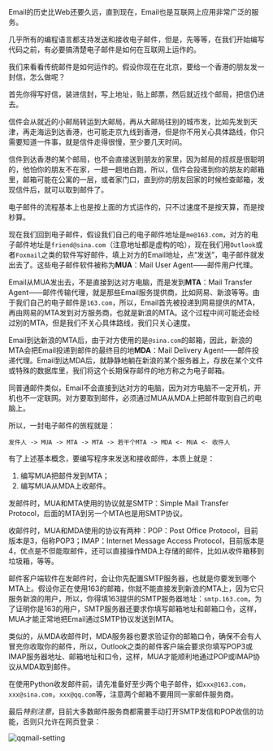 Email的历史比Web还要久远，直到现在，Email也是互联网上应用非常广泛的服务。

几乎所有的编程语言都支持发送和接收电子邮件，但是，先等等，在我们开始编写代码之前，有必要搞清楚电子邮件是如何在互联网上运作的。

我们来看看传统邮件是如何运作的。假设你现在在北京，要给一个香港的朋友发一封信，怎么做呢？

首先你得写好信，装进信封，写上地址，贴上邮票，然后就近找个邮局，把信仍进去。

信件会从就近的小邮局转运到大邮局，再从大邮局往别的城市发，比如先发到天津，再走海运到达香港，也可能走京九线到香港，但是你不用关心具体路线，你只需要知道一件事，就是信件走得很慢，至少要几天时间。

信件到达香港的某个邮局，也不会直接送到朋友的家里，因为邮局的叔叔是很聪明的，他怕你的朋友不在家，一趟一趟地白跑，所以，信件会投递到你的朋友的邮箱里，邮箱可能在公寓的一层，或者家门口，直到你的朋友回家的时候检查邮箱，发现信件后，就可以取到邮件了。

电子邮件的流程基本上也是按上面的方式运作的，只不过速度不是按天算，而是按秒算。

现在我们回到电子邮件，假设我们自己的电子邮件地址是`me@163.com`，对方的电子邮件地址是`friend@sina.com`（注意地址都是虚构的哈），现在我们用`Outlook`或者`Foxmail`之类的软件写好邮件，填上对方的Email地址，点“发送”，电子邮件就发出去了。这些电子邮件软件被称为**MUA**：Mail User Agent——邮件用户代理。

Email从MUA发出去，不是直接到达对方电脑，而是发到**MTA**：Mail Transfer Agent——邮件传输代理，就是那些Email服务提供商，比如网易、新浪等等。由于我们自己的电子邮件是`163.com`，所以，Email首先被投递到网易提供的MTA，再由网易的MTA发到对方服务商，也就是新浪的MTA。这个过程中间可能还会经过别的MTA，但是我们不关心具体路线，我们只关心速度。

Email到达新浪的MTA后，由于对方使用的是`@sina.com`的邮箱，因此，新浪的MTA会把Email投递到邮件的最终目的地**MDA**：Mail Delivery Agent——邮件投递代理。Email到达MDA后，就静静地躺在新浪的某个服务器上，存放在某个文件或特殊的数据库里，我们将这个长期保存邮件的地方称之为电子邮箱。

同普通邮件类似，Email不会直接到达对方的电脑，因为对方电脑不一定开机，开机也不一定联网。对方要取到邮件，必须通过MUA从MDA上把邮件取到自己的电脑上。

所以，一封电子邮件的旅程就是：

```
发件人 -> MUA -> MTA -> MTA -> 若干个MTA -> MDA <- MUA <- 收件人
```

有了上述基本概念，要编写程序来发送和接收邮件，本质上就是：

1. 编写MUA把邮件发到MTA；
2. 编写MUA从MDA上收邮件。

发邮件时，MUA和MTA使用的协议就是SMTP：Simple Mail Transfer Protocol，后面的MTA到另一个MTA也是用SMTP协议。

收邮件时，MUA和MDA使用的协议有两种：POP：Post Office Protocol，目前版本是3，俗称POP3；IMAP：Internet Message Access Protocol，目前版本是4，优点是不但能取邮件，还可以直接操作MDA上存储的邮件，比如从收件箱移到垃圾箱，等等。

邮件客户端软件在发邮件时，会让你先配置SMTP服务器，也就是你要发到哪个MTA上。假设你正在使用163的邮箱，你就不能直接发到新浪的MTA上，因为它只服务新浪的用户，所以，你得填163提供的SMTP服务器地址：`smtp.163.com`，为了证明你是163的用户，SMTP服务器还要求你填写邮箱地址和邮箱口令，这样，MUA才能正常地把Email通过SMTP协议发送到MTA。

类似的，从MDA收邮件时，MDA服务器也要求验证你的邮箱口令，确保不会有人冒充你收取你的邮件，所以，Outlook之类的邮件客户端会要求你填写POP3或IMAP服务器地址、邮箱地址和口令，这样，MUA才能顺利地通过POP或IMAP协议从MDA取到邮件。

在使用Python收发邮件前，请先准备好至少两个电子邮件，如`xxx@163.com`，`xxx@sina.com`，`xxx@qq.com`等，注意两个邮箱不要用同一家邮件服务商。

最后*特别注意*，目前大多数邮件服务商都需要手动打开SMTP发信和POP收信的功能，否则只允许在网页登录：

![qqmail-setting](https://cdn.liaoxuefeng.com/cdn/files/attachments/00144780905835577e7b77a053849829f4cf034d1fc48c3000/l)